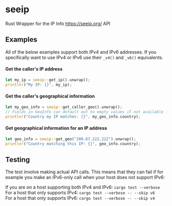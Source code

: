 # seeip

Rust Wrapper for the IP Info <https://seeip.org/> API
## Examples
All of the below examples support both IPv4 and IPv6 addresses.
If you specifically want to use IPv4 or IPv6 use their `_v4()` and `_v6()` equivalents.
#### Get the caller's IP address
```rust
let my_ip = seeip::get_ip().unwrap();
println!("My IP: {}", my_ip);
```
#### Get the caller's geographical information
```rust
let my_geo_info = seeip::get_caller_geo().unwrap();
// Fields in GeoInfo can default out to empty values if not available from the API
println!("Country my IP matches: {}", my_geo_info.country);
```
#### Get geographical information for an IP address
```rust
let geo_info = seeip::get_geo("208.67.222.222").unwrap();
println!("Country matching this IP: {}", geo_info.country);
```

## Testing
The test involve making actual API calls. This means that they can fail if for example you make an IPv6-only call when your host does not support IPv6:

If you are on a host supporting both IPv4 and IPv6: `cargo test --verbose`  
For a host that only supports IPv4: `cargo test --verbose -- --skip v6`  
For a host that only supports IPv6: `cargo test --verbose -- --skip v4`  
